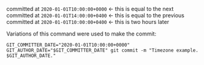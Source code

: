 committed at `2020-01-01T10:00:00+0000` <- this is equal to the next
committed at `2020-01-01T14:00:00+0400` <- this is equal to the previous
committed at `2020-01-01T10:00:00+0400` <- this is two hours later


Variations of this command were used to make the commit:
```
GIT_COMMITTER_DATE="2020-01-01T10:00:00+0000" GIT_AUTHOR_DATE="$GIT_COMMITTER_DATE" git commit -m "Timezone example. $GIT_AUTHOR_DATE."
```
